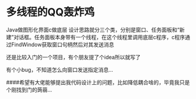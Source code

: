 # 多线程的QQ轰炸鸡
Java做图形化界面c做底层
设计思路就分三个类，分别是窗口、任务面板和“新建”对话框。任务面板本身带有一个线程，在这个线程里调用底层c程序，c程序通过FindWindow获取窗口句柄然后对其发送消息

还是比较入门的一个项目，有个朋友提了个idea所以就写了

有个小bug，不知道怎么向窗口发送指定消息...

####希望有大佬能够提出我代码设计上的问题，比如降低耦合啥的，毕竟我只是个刚找到门的蒟蒻...
